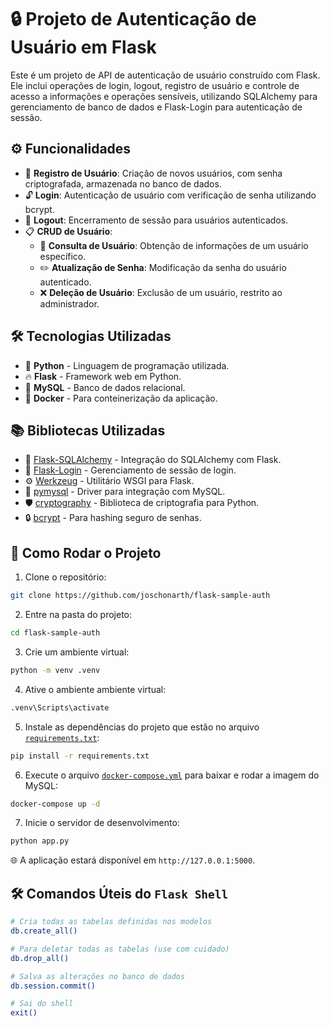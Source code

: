 # 🔒 Projeto de Autenticação de Usuário em Flask

Este é um projeto de API de autenticação de usuário construído com Flask. Ele inclui operações de login, logout, registro de usuário e controle de acesso a informações e operações sensíveis, utilizando SQLAlchemy para gerenciamento de banco de dados e Flask-Login para autenticação de sessão.

## ⚙️ Funcionalidades

- 🔑 **Registro de Usuário**: Criação de novos usuários, com senha criptografada, armazenada no banco de dados.
- 🔓 **Login**: Autenticação de usuário com verificação de senha utilizando bcrypt.
- 🚪 **Logout**: Encerramento de sessão para usuários autenticados.
- 📋 **CRUD de Usuário**:
  - 👤 **Consulta de Usuário**: Obtenção de informações de um usuário específico.
  - ✏️ **Atualização de Senha**: Modificação da senha do usuário autenticado.
  - ❌ **Deleção de Usuário**: Exclusão de um usuário, restrito ao administrador.

## 🛠️ Tecnologias Utilizadas

- 🐍 **Python** - Linguagem de programação utilizada.
- 🔥 **Flask** - Framework web em Python.
- 🐬 **MySQL** - Banco de dados relacional.
- 🐳 **Docker** - Para conteinerização da aplicação.

## 📚 Bibliotecas Utilizadas

- 🔗 [Flask-SQLAlchemy](https://flask-sqlalchemy.palletsprojects.com/en/latest/) - Integração do SQLAlchemy com Flask.
- 🔑 [Flask-Login](https://flask-login.readthedocs.io/en/latest/) - Gerenciamento de sessão de login.
- ⚙️ [Werkzeug](https://werkzeug.palletsprojects.com/en/latest/) - Utilitário WSGI para Flask.
- 💾 [pymysql](https://pymysql.readthedocs.io/en/latest/) - Driver para integração com MySQL.
- 🛡️ [cryptography](https://cryptography.io/en/latest/) - Biblioteca de criptografia para Python.
- 🔒 [bcrypt](https://pypi.org/project/bcrypt/) - Para hashing seguro de senhas.


## 🚀 Como Rodar o Projeto

1. Clone o repositório:

```bash
git clone https://github.com/joschonarth/flask-sample-auth
```

2. Entre na pasta do projeto:

```bash
cd flask-sample-auth
```

3. Crie um ambiente virtual:

```bash
python -m venv .venv
```

4. Ative o ambiente ambiente virtual:

```bash
.venv\Scripts\activate
```

5. Instale as dependências do projeto que estão no arquivo [`requirements.txt`](requirements.txt):

```bash
pip install -r requirements.txt
```

6. Execute o arquivo [`docker-compose.yml`](docker-compose.yml) para baixar e rodar a imagem do MySQL:

```bash
docker-compose up -d
```

7. Inicie o servidor de desenvolvimento:

```bash
python app.py
```

🌐 A aplicação estará disponível em `http://127.0.0.1:5000`.


## 🛠️ Comandos Úteis do `Flask Shell`

```bash
# Cria todas as tabelas definidas nos modelos
db.create_all()

# Para deletar todas as tabelas (use com cuidado)
db.drop_all()

# Salva as alterações no banco de dados
db.session.commit()

# Sai do shell
exit()
```